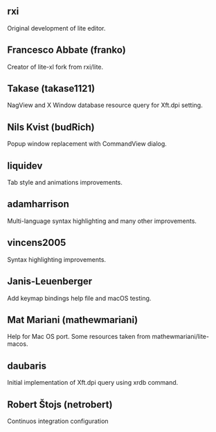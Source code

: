 ## rxi

Original development of lite editor.

## Francesco Abbate (franko)

Creator of lite-xl fork from rxi/lite.

## Takase (takase1121)

NagView and X Window database resource query for Xft.dpi setting.

## Nils Kvist (budRich)

Popup window replacement with CommandView dialog.

## liquidev

Tab style and animations improvements.

## adamharrison

Multi-language syntax highlighting and many other improvements.

## vincens2005

Syntax highlighting improvements.

## Janis-Leuenberger

Add keymap bindings help file and macOS testing.

## Mat Mariani (mathewmariani)

Help for Mac OS port. Some resources taken from mathewmariani/lite-macos.

## daubaris

Initial implementation of Xft.dpi query using xrdb command.

## Robert Štojs (netrobert)

Continuos integration configuration
